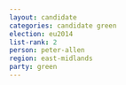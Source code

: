 ```yaml
---
layout: candidate
categories: candidate green
election: eu2014
list-rank: 2
person: peter-allen
region: east-midlands
party: green
---
```

